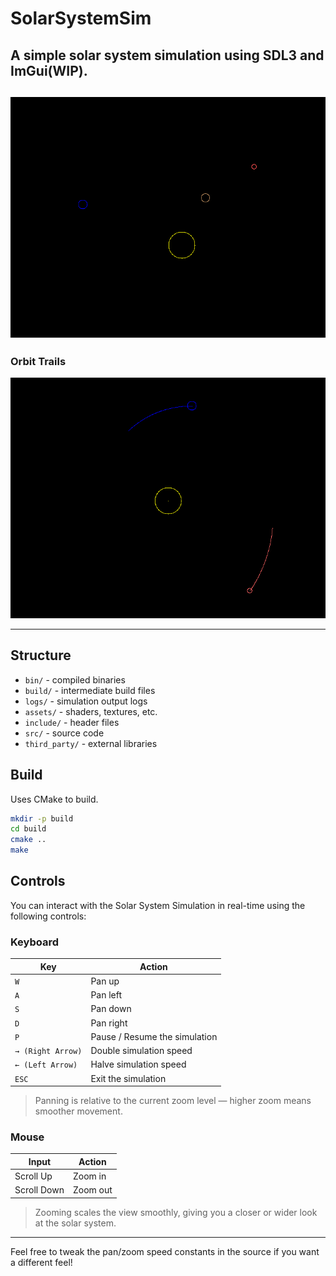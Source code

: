 # SolarSystemSim

A simple solar system simulation using SDL3 and ImGui(WIP).
-
![Simulation Preview](assets/preview.png)
-
### Orbit Trails
![Preview_OrbitTrail](assets/preview_oribitTrail.png)

---
## Structure

- `bin/` - compiled binaries
- `build/` - intermediate build files
- `logs/` - simulation output logs
- `assets/` - shaders, textures, etc.
- `include/` - header files
- `src/` - source code
- `third_party/` - external libraries

## Build

Uses CMake to build.

```bash
mkdir -p build
cd build
cmake ..
make
```
## Controls

You can interact with the Solar System Simulation in real-time using the following controls:

### Keyboard

| Key         | Action                         |
|-------------|--------------------------------|
| `W`         | Pan up                         |
| `A`         | Pan left                       |
| `S`         | Pan down                       |
| `D`         | Pan right                      |
| `P`         | Pause / Resume the simulation  |
| `→ (Right Arrow)` | Double simulation speed     |
| `← (Left Arrow)`  | Halve simulation speed      |
| `ESC`       | Exit the simulation            |

> Panning is relative to the current zoom level — higher zoom means smoother movement.

### Mouse

| Input       | Action                         |
|-------------|--------------------------------|
| Scroll Up   | Zoom in                        |
| Scroll Down | Zoom out                       |

> Zooming scales the view smoothly, giving you a closer or wider look at the solar system.

---

Feel free to tweak the pan/zoom speed constants in the source if you want a different feel!
